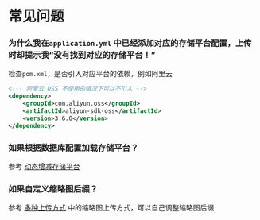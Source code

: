 # 常见问题

### 为什么我在`application.yml` 中已经添加对应的存储平台配置，上传时却提示我“没有找到对应的存储平台！”

 检查`pom.xml`，是否引入对应平台的依赖，例如阿里云
```xml
<!-- 阿里云 OSS 不使用的情况下可以不引入 -->
<dependency>
    <groupId>com.aliyun.oss</groupId>
    <artifactId>aliyun-sdk-oss</artifactId>
    <version>3.6.0</version>
</dependency>
```

### 如果根据数据库配置加载存储平台？

参考 [动态增减存储平台](存储平台?id=动态增减存储平台) 

### 如果自定义缩略图后缀？

参考 [多种上传方式](基础功能?id=多种上传方式) 中的缩略图上传方式，可以自己调整缩略图后缀

